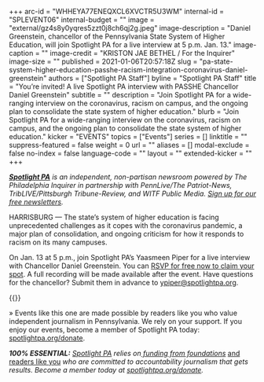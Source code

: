+++
arc-id = "WHHEYA77ENEQXCL6XVCTR5U3WM"
internal-id = "SPLEVENT06"
internal-budget = ""
image = "external/gz4s8y0yqres5zzt0j8ch6qj2g.jpeg"
image-description = "Daniel Greenstein, chancellor of the Pennsylvania State System of Higher Education, will join Spotlight PA for a live interview at 5 p.m. Jan. 13."
image-caption = ""
image-credit = "KRISTON JAE BETHEL / For the Inquirer"
image-size = ""
published = 2021-01-06T20:57:18Z
slug = "pa-state-system-higher-education-passhe-racism-integration-coronavirus-daniel-greenstein"
authors = ["Spotlight PA Staff"]
byline = "Spotlight PA Staff"
title = "You’re invited! A live Spotlight PA interview with PASSHE Chancellor Daniel Greenstein"
subtitle = ""
description = "Join Spotlight PA for a wide-ranging interview on the coronavirus, racism on campus, and the ongoing plan to consolidate the state system of higher education."
blurb = "Join Spotlight PA for a wide-ranging interview on the coronavirus, racism on campus, and the ongoing plan to consolidate the state system of higher education."
kicker = "EVENTS"
topics = ["Events"]
series = []
linktitle = ""
suppress-featured = false
weight = 0
url = ""
aliases = []
modal-exclude = false
no-index = false
language-code = ""
layout = ""
extended-kicker = ""
+++

<a href="https://www.spotlightpa.org/"><i><b>Spotlight PA</b></i></a><i> is an independent, non-partisan newsroom powered by The Philadelphia Inquirer in partnership with PennLive/The Patriot-News, TribLIVE/Pittsburgh Tribune-Review, and WITF Public Media. </i><a href="https://www.spotlightpa.org/newsletters"><i>Sign up for our free newsletters</i></a><i>.</i>

HARRISBURG — The state’s system of higher education is facing unprecedented challenges as it copes with the coronavirus pandemic, a major plan of consolidation, and ongoing criticism for how it responds to racism on its many campuses.

On Jan. 13 at 5 p.m., join Spotlight PA’s Yaasmeen Piper for a live interview with Chancellor Daniel Greenstein. You can <a href="https://inquirer.zoom.us/webinar/register/2716080585890/WN_lrnvTbUYS3O8kXzGztXaVw">RSVP for free now to claim your spot</a>. A full recording will be made available after the event. Have questions for the chancellor? Submit them in advance to <a href="mailto:ypiper@spotlightpa.org">ypiper@spotlightpa.org</a>.

{{<picture src="external/w2t22d7pr1w0qn5d6c1a5jytcg.jpeg" description="Join Spotlight PA for a live interview with PASSHE Chancellor Daniel Greenstein at 5 p.m. Jan. 13. Attendance is free." caption="Join Spotlight PA for a live interview with PASSHE Chancellor Daniel Greenstein at 5 p.m. Jan. 13. Attendance is free." credit="Spotlight PA">}} 

» Events like this one are made possible by readers like you who value independent journalism in Pennsylvania. We rely on your support. If you enjoy our events, become a member of Spotlight PA today: <a href="http://checkout.fundjournalism.org/memberform?org_id=spotlightpa&campaign=7015G0000003ZrjQAE">spotlightpa.org/donate</a>.

<i><b>100% ESSENTIAL:</b></i><i> </i><a href="https://www.spotlightpa.org/"><i>Spotlight PA</i></a><i> relies on</i><a href="https://www.spotlightpa.org/support"><i> funding from foundations</i></a><i> </i><a href="https://www.spotlightpa.org/support">and readers like you</a><i> who are committed to accountability journalism that gets results. Become a member today at </i><a href="http://checkout.fundjournalism.org/memberform?org_id=spotlightpa&campaign=701f4000000TVuIAAW"><i>spotlightpa.org/donate</i></a><i>.</i>
